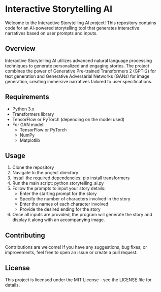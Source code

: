 # Interactive Storytelling AI

Welcome to the Interactive Storytelling AI project! This repository contains code for an AI-powered storytelling tool that generates interactive narratives based on user prompts and inputs.

## Overview
Interactive Storytelling AI utilizes advanced natural language processing techniques to generate personalized and engaging stories. The project combines the power of Generative Pre-trained Transformers 2 (GPT-2) for text generation and Generative Adversarial Networks (GANs) for image generation, creating immersive narratives tailored to user specifications.

## Requirements
- Python 3.x
- Transformers library
- TensorFlow or PyTorch (depending on the model used)
- For GAN model:
  - TensorFlow or PyTorch
  - NumPy
  - Matplotlib

## Usage
1. Clone the repository
2. Navigate to the project directory
3. Install the required dependencies: pip install transformers
4. Run the main script: python storytelling_ai.py
5. Follow the prompts to input your story details:
   - Enter the starting prompt for the story
   - Specify the number of characters involved in the story
   - Enter the names of each character involved
   - Provide the desired ending for the story
6. Once all inputs are provided, the program will generate the story and display it along with an accompanying image.

## Contributing
Contributions are welcome! If you have any suggestions, bug fixes, or improvements, feel free to open an issue or create a pull request.

## License
This project is licensed under the MIT License - see the LICENSE file for details.
